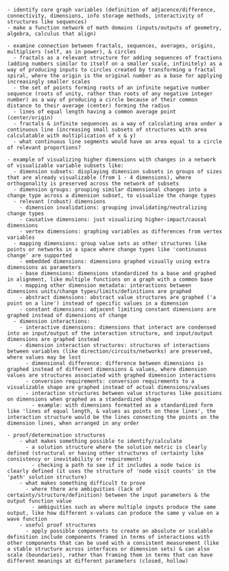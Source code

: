     - identify core graph variables (definition of adjacence/difference, connectivity, dimensions, info storage methods, interactivity of structures like sequences)
    - make a function network of math domains (inputs/outputs of geometry, algebra, calculus that align)

    - examine connection between fractals, sequences, averages, origins, multipliers (self, as in power), & circles
      - fractals as a relevant structure for adding sequences of fractions (adding numbers similar to itself on a smaller scale, infinitely) as a way of producing inputs to circles created by transforming a fractal spiral, where the origin is the original number as a base for applying increasingly smaller scales
      - the set of points forming roots of an infinite negative number sequence (roots of unity, rather than roots of any negative integer number) as a way of producing a circle because of their common distance to their average (center) forming the radius
      - lines of equal length having a common average point (center/origin)
      - fractals & infinite sequences as a way of calculating area under a continuous line (increasing small subsets of structures with area calculatable with multiplication of x & y)
      - what continuous line segments would have an area equal to a circle of relevant proportions?

    - example of visualizing higher dimensions with changes in a network of visualizable variable subsets like:
      - dimension subsets: displaying dimension subsets in groups of sizes that are already visualizable (from 1 - 4 dimensions), where orthogonality is preserved across the network of subsets
      - dimension groups: grouping similar dimensional changes into a change type across a dimension subset, to visualize the change types
      - relevant (robust) dimensions
        - dimension invalidations: grouping invalidating/neutralizing change types
        - causative dimensions: just visualizing higher-impact/causal dimensions
        - vertex dimensions: graphing variables as differences from vertex variables
      - mapping dimensions: group value sets as other structures like points or networks in a space where change types like 'continuous change' are supported
        - embedded dimensions: dimensions graphed visually using extra dimensions as parameters
        - base dimensions: dimensions standardized to a base and graphed in alignment, like multiple functions on a graph with a common base
        - mapping other dimension metadata: interactions between dimensions units/change types/limits/definitions are graphed
        - abstract dimensions: abstract value structures are graphed ('a point on a line') instead of specific values in a dimension
        - constant dimensions: adjacent limiting constant dimensions are graphed instead of dimensions of change
      - dimension interactions: 
        - interactive dimensions: dimensions that interact are condensed into an input/output of the interaction structure, and input/output dimensions are graphed instead
        - dimension interaction structures: structures of interactions between variables (like direction/circuits/networks) are preserved, where values may be lost
          - dimensional difference: difference between dimensions is graphed instead of different dimensions & values, where dimension values are structures associated with graphed dimension interactions
          - conversion requirements: conversion requirements to a visualizable shape are graphed instead of actual dimensions/values
          - interaction structures between value structures like positions on dimensions when graphed as a standardized shape
            - example: with dimensions formatted as a standardized form like 'lines of equal length, & values as points on these lines', the interaction structure would be the lines connecting the points on the dimension lines, when arranged in any order

    - proof/determination structures
        - what makes something possible to identify/calculate
          - a solution structure where the solution metric is clearly defined (structural or having other structures of certainty like consistency or inevitability or requirement)
            - checking a path to see if it includes a node twice is clearly defined (it uses the structure of 'node visit counts' in the 'path' solution structure)
        - what makes something difficult to prove
          - where there are ambiguities (lack of certainty/structure/definition) between the input parameters & the output function value
            - ambiguities such as where multiple inputs produce the same output, like how different x-values can produce the same y value on a wave function
        - useful proof structures
          - apply possible components to create an absolute or scalable definition include components framed in terms of interactions with other components that can be used with a consistent measurement (like a stable structure across interfaces or dimension sets) & can also scale (boundaries), rather than framing them in terms that can have different meanings at different parameters (closed, hollow)

